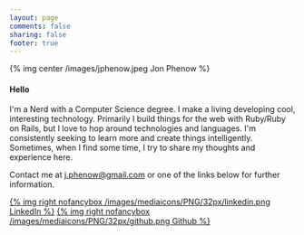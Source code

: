```yaml
---
layout: page
comments: false
sharing: false
footer: true
---
```



{% img center /images/jphenow.jpeg Jon Phenow %}

#### Hello

I'm a Nerd with a Computer Science degree. I make a living developing cool,
interesting technology. Primarily I build things for the web with Ruby/Ruby on Rails, but
I love to hop around technologies and languages. I'm consistently seeking to learn more and
create things intelligently. Sometimes, when I find some time, I try to share my thoughts and
experience here.

Contact me at <j.phenow@gmail.com> or one of the links below for further information.


[{% img right nofancybox /images/mediaicons/PNG/32px/linkedin.png LinkedIn %}](http://www.linkedin.com/pub/jon-phenow/20/5b/3bb)
[{% img right nofancybox /images/mediaicons/PNG/32px/github.png Github %}](http://github.com/jphenow)
